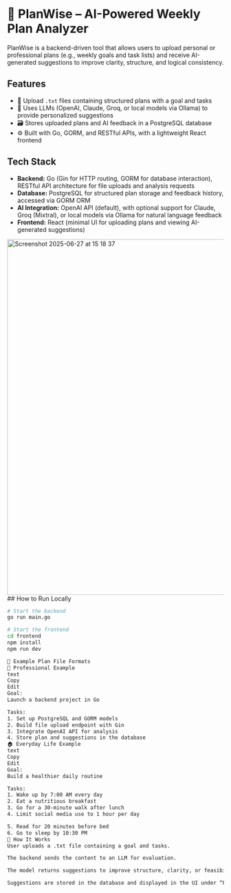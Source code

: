 # 🧠 PlanWise – AI-Powered Weekly Plan Analyzer

PlanWise is a backend-driven tool that allows users to upload personal or professional plans (e.g., weekly goals and task lists) and receive AI-generated suggestions to improve clarity, structure, and logical consistency.

## Features

- 📄 Upload `.txt` files containing structured plans with a goal and tasks
- 🧠 Uses LLMs (OpenAI, Claude, Groq, or local models via Ollama) to provide personalized suggestions
- 🗃️ Stores uploaded plans and AI feedback in a PostgreSQL database
- ⚙️ Built with Go, GORM, and RESTful APIs, with a lightweight React frontend

## Tech Stack

- **Backend:** Go (Gin for HTTP routing, GORM for database interaction), RESTful API architecture for file uploads and analysis requests
- **Database:** PostgreSQL for structured plan storage and feedback history, accessed via GORM ORM
- **AI Integration:** OpenAI API (default), with optional support for Claude, Groq (Mixtral), or local models via Ollama for natural language feedback
- **Frontend:** React (minimal UI for uploading plans and viewing AI-generated suggestions)




<img width="827" alt="Screenshot 2025-06-27 at 15 18 37" src="https://github.com/user-attachments/assets/cfbddc9c-d251-48ba-b1c3-b354cb0d0af0" /> 
## How to Run Locally

```bash
# Start the backend
go run main.go

# Start the frontend
cd frontend
npm install
npm run dev

📂 Example Plan File Formats
💼 Professional Example
text
Copy
Edit
Goal:
Launch a backend project in Go

Tasks:
1. Set up PostgreSQL and GORM models
2. Build file upload endpoint with Gin
3. Integrate OpenAI API for analysis
4. Store plan and suggestions in the database
🏠 Everyday Life Example
text
Copy
Edit
Goal:
Build a healthier daily routine

Tasks:
1. Wake up by 7:00 AM every day
2. Eat a nutritious breakfast
3. Go for a 30-minute walk after lunch
4. Limit social media use to 1 hour per day

5. Read for 20 minutes before bed
6. Go to sleep by 10:30 PM
🔁 How It Works
User uploads a .txt file containing a goal and tasks.

The backend sends the content to an LLM for evaluation.

The model returns suggestions to improve structure, clarity, or feasibility.

Suggestions are stored in the database and displayed in the UI under “Past Plans”.

